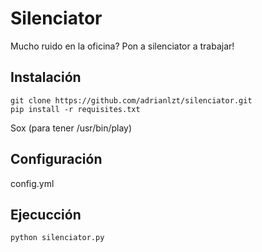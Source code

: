 # Silenciator

Mucho ruido en la oficina? Pon a silenciator a trabajar!

## Instalación
```
git clone https://github.com/adrianlzt/silenciator.git
pip install -r requisites.txt
```

Sox (para tener /usr/bin/play)

## Configuración
config.yml

## Ejecucción
```
python silenciator.py
```
